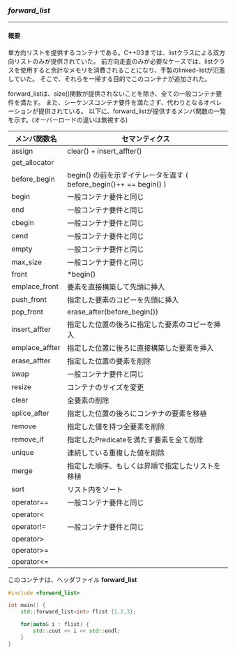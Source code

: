 ### *forward_list*
---
#### 概要
単方向リストを提供するコンテナである。C++03までは、listクラスによる双方向リストのみが提供されていた。
前方向走査のみが必要なケースでは、listクラスを使用すると余計なメモリを消費されることになり、手製のlinked-listが氾濫していた。
そこで、それらを一掃する目的でこのコンテナが追加された。

forward_listは、size()関数が提供されないことを除き、全ての一般コンテナ要件を満たす。
また、シーケンスコンテナ要件を満たさず、代わりとなるオペレーションが提供されている。
以下に、forward_listが提供するメンバ関数の一覧を示す。(オーバーロードの違いは無視する)

| メンバ関数名 | セマンティクス |
| -- | -- |
| assign | clear() + insert_affter() |
| get_allocator | |
| before_begin | begin() の前を示すイテレータを返す ( before_begin()++ == begin() ) |
| begin | 一般コンテナ要件と同じ |
| end | 一般コンテナ要件と同じ |
| cbegin | 一般コンテナ要件と同じ |
| cend | 一般コンテナ要件と同じ |
| empty | 一般コンテナ要件と同じ |
| max_size | 一般コンテナ要件と同じ |
| front | \*begin() |
| emplace_front | 要素を直接構築して先頭に挿入 |
| push_front | 指定した要素のコピーを先頭に挿入 |
| pop_front | erase_after(before_begin()) |
| insert_affter | 指定した位置の後ろに指定した要素のコピーを挿入 |
| emplace_affter | 指定した位置に後ろに直接構築した要素を挿入 |
| erase_affter | 指定した位置の要素を削除 |
| swap | 一般コンテナ要件と同じ |
| resize | コンテナのサイズを変更|
| clear | 全要素の削除|
| splice_after | 指定した位置の後ろにコンテナの要素を移植 |
| remove | 指定した値を持つ全要素を削除 |
| remove_if | 指定したPredicateを満たす要素を全て削除 |
| unique | 連続している重複した値を削除 |
| merge | 指定した順序、もしくは昇順で指定したリストを移植 |
| sort | リスト内をソート|
| operator== | 一般コンテナ要件と同じ |
| operator< | |
| operator!= | 一般コンテナ要件と同じ |
| operator> | |
| operator>= | |
| operator<= | |


このコンテナは、ヘッダファイル **forward_list**

```c++
#include <forward_list>

int main() {
    std::forward_list<int> flist {1,2,3};

    for(auto& i : flist) {
        std::cout << i << std::endl;
    }
}
```
